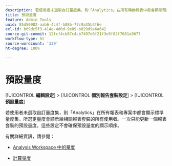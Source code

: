 ```yaml
---
description: 若使用者未選取自訂量度集，則「Analytics」在所有轉換報表中都會顯示預設量度集。所選定量度會顯示給相關報表套裝的所有使用者。一次只能更新一個報表套裝的預設量度。這些設定不會確保預設量度的顯示順序。
title: 預設量度
feature: Admin Tools
uuid: 85d50082-aab6-4c4f-b88b-77c9a35b3f6e
exl-id: b09dc5f3-414e-4d0d-9e89-b029d9a6a642
source-git-commit: 12fcf4cb07c4cb7497d6f21f3e5f82f7681a9677
workflow-type: ht
source-wordcount: '139'
ht-degree: 100%

---
```


# 預設量度

[!UICONTROL **編輯設定**] > [!UICONTROL **個別報告套裝設定**] > [!UICONTROL **預設量度**]

若使用者未選取自訂量度集，則「Analytics」在所有報表和專案中都會顯示標準量度集。所選定量度會顯示給相關報表套裝的所有使用者。一次只能更新一個報表套裝的預設量度。這些設定不會確保預設量度的顯示順序。

有關詳細資訊，請參閱：

* [Analysis Workspace 中的量度](/help/analyze/analysis-workspace/components/apply-create-metrics.md)

* [計算量度](/help/components/c-calcmetrics/cm-overview.md)

